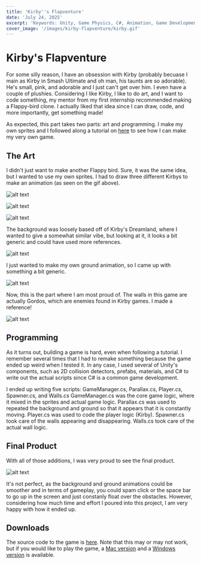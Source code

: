 ```yaml
---
title: 'Kirby''s Flapventure'
date: 'July 24, 2025'
excerpt: 'Keywords: Unity, Game Physics, C#, Animation, Game Development'
cover_image: '/images/kirby-flapventure/kirby.gif'
---
```


# Kirby's Flapventure

For some silly reason, I have an obsession with Kirby (probably becuase I main as Kirby in Smash Ultimate and oh man, his taunts are so adorable).  He's small, pink, and adorable and I just can't get over him.  I even have a couple of plushies.  Considering I like Kirby, I like to do art, and I want to code something, my mentor from my first internship recommended making a Flappy-bird clone.  I actually liked that idea since I can draw, code, and more importantly, get something made!

As expected, this part takes two parts: art and programming.  I make my own sprites and I followed along a tutorial on <a href = "https://www.youtube.com/watch?v=ihvBiJ1oC9U">here</a> to see how I can make my very own game.

## The Art

I didn't just want to make another Flappy bird.  Sure, it was the same idea, but I wanted to use my own sprites.  I had to draw three different Kirbys to make an animation (as seen on the gif above).

![alt text](/images/kirby-flapventure/kirby_1.png)

![alt text](/images/kirby-flapventure/kirby_2.png)

![alt text](/images/kirby-flapventure/kirby_3.png)

The background was loosely based off of Kirby's Dreamland, where I wanted to give a somewhat similar vibe, but looking at it, it looks a bit generic and could have used more references.

![alt text](/images/kirby-flapventure/background.png)

I just wanted to make my own ground animation, so I came up with something a bit generic.

![alt text](/images/kirby-flapventure/ground.png)

Now, this is the part where I am most proud of.  The walls in this game are actually Gordos, which are enemies found in Kirby games.  I made a reference!

![alt text](/images/kirby-flapventure/wall.png)

## Programming

As it turns out, building a game is hard, even when following a tutorial.  I remember several times that I had to remake something because the game ended up weird when I tested it.  In any case, I used several of Unity's components, such as 2D collision detectors, prefabs, materials, and C# to write out the actual scripts since C# is a common game development.

I ended up writing five scripts: GameManager.cs, Parallax.cs, Player.cs, Spawner.cs, and Walls.cs
GameManager.cs was the core game logic, where it mixed in the sprites and actual game logic.  Parallax.cs was used to repeated the background and ground so that it appears that it is constantly moving.  Player.cs was used to code the player logic (Kirby).  Spawner.cs took care of the walls appearing and disappearing.  Walls.cs took care of the actual wall logic.

## Final Product

With all of those additions, I was very proud to see the final product.

![alt text](/images/kirby-flapventure/game.png)

It's not perfect, as the background and ground animations could be smoother and in terms of gameplay, you could spam click or the space bar to go up in the screen and just constanly float over the obstacles.  However, considering how much time and effort I poured into this project, I am very happy with how it ended up.

## Downloads 

The source code to the game is <a href = "https://github.com/henryjlee729/kirby-flapventure">here</a>.  Note that this may or may not work, but if you would like to play the game, a [Mac version](/downloads/kirby_flapventure_mac.zip) and a [Windows version](/downloads/kirby_flapventure_windows.zip) is available.